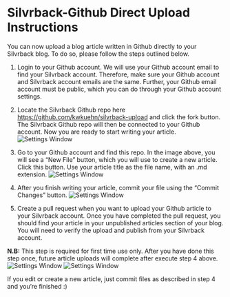 # Silvrback-Github Direct Upload Instructions
You can now upload a blog article written in Github directly to your Silvrback blog. To do so, please follow the steps outlined below.

  1. Login to your Github account. We will use your Github account email to find your Silvrback account. Therefore, make sure your Github account and Silvrback account emails are the same. Further, your Github email account must be public, which you can do through your Github account settings.

  2. Locate the Silvrback Github repo here https://github.com/kwkuehn/silvrback-upload and click the fork button. The Silvrback Github repo will then be connected to your Github account. Now you are ready to start writing your article.
  ![Settings Window](https://raw.github.com/kwkuehn/silvrback-upload/master/image/forku.png)

  3. Go to your Github account and find this repo. In the image above, you will see a “New File” button, which you will use to create a new article. Click this button. Use your article title as the file name, with an .md extension.
  ![Settings Window](https://raw.github.com/kwkuehn/silvrback-upload/master/image/article.png)

  4. After you finish writing your article, commit your file using the “Commit Changes” button.
  ![Settings Window](https://raw.github.com/kwkuehn/silvrback-upload/master/image/commit.png)

  5. Create a pull request when you want to upload your Github article to your Silvrback account. Once you have completed the pull request, you should find your article in your unpublished articles section of your blog. You will need to verify the upload and publish from your Silvrback account.

  **N.B:** This step is required for first time use only. After you have done this step once, future article uploads will complete after execute step 4 above.
 ![Settings Window](https://raw.github.com/kwkuehn/silvrback-upload/master/image/pull_request.png)
 ![Settings Window](https://raw.github.com/kwkuehn/silvrback-upload/master/image/done.png)

If you edit or create a new article, just commit files as described in step 4 and you’re finished :)
